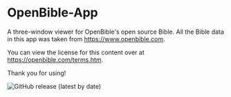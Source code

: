 # OpenBible-App
A three-window viewer for OpenBible's open source Bible. All the Bible data in this app was taken from https://www.openbible.com. 

You can view the license for this content over at https://openbible.com/terms.htm.

Thank you for using!

![GitHub release (latest by date)](https://img.shields.io/github/v/release/unmusicalherder/OpenBible-App)

